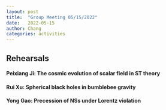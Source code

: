 ```yaml
---
layout: post
title:  "Group Meeting 05/15/2022"
date:   2022-05-15
author: Chang
categories: activities
---
```


## Rehearsals

#### Peixiang Ji: The cosmic evolution of scalar field in ST theory

#### Rui Xu: Spherical black holes in bumblebee gravity

#### Yong Gao: Precession of NSs under Lorentz violation

